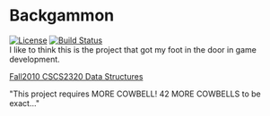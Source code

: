 Backgammon
==============
[![License](http://img.shields.io/badge/license%20-cc-green.svg)](http://creativecommons.org/licenses/by-nc/3.0/deed.en_US)
[![Build Status](https://travis-ci.org/fassetar/Bender-Emulator.svg)](https://travis-ci.org/fassetar/Backgammon)
<br>
 I like to think this is the project that got my foot in the door in game development.

[Fall2010 CSCS2320  Data Structures](http://lab46.corning-cc.edu/notes/data)

"This project requires MORE COWBELL! 42 MORE COWBELLS to be exact..."
